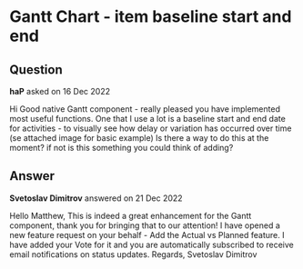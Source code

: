 # Gantt Chart - item baseline start and end

## Question

**haP** asked on 16 Dec 2022

Hi Good native Gantt component - really pleased you have implemented most useful functions. One that I use a lot is a baseline start and end date for activities - to visually see how delay or variation has occurred over time (se attached image for basic example) Is there a way to do this at the moment? if not is this something you could think of adding?

## Answer

**Svetoslav Dimitrov** answered on 21 Dec 2022

Hello Matthew, This is indeed a great enhancement for the Gantt component, thank you for bringing that to our attention! I have opened a new feature request on your behalf - Add the Actual vs Planned feature. I have added your Vote for it and you are automatically subscribed to receive email notifications on status updates. Regards, Svetoslav Dimitrov
